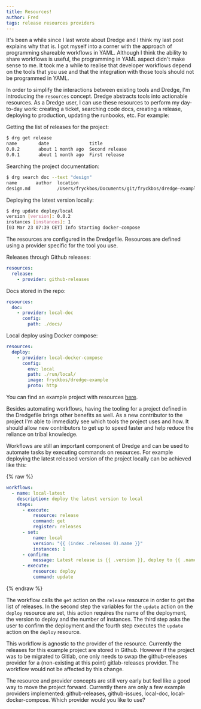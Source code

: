```yaml
---
title: Resources!
author: Fred
tags: release resources providers
---
```


It's been a while since I last wrote about Dredge and I think my last post explains why that is. I got myself into a corner with the approach of programming shareable workflows in YAML. Although I think the ability to share workflows is useful, the programming in YAML aspect didn't make sense to me. It took me a while to realise that developer workflows depend on the tools that you use and that the integration with those tools should not be programmed in YAML.

In order to simplify the interactions between existing tools and Dredge, I'm introducing the `resources` concept. Dredge abstracts tools into actionable resources. As a Dredge user, I can use these resources to perform my day-to-day work: creating a ticket, searching code docs, creating a release, deploying to production, updating the runbooks, etc. For example:

Getting the list of releases for the project:

```bash
$ drg get release
name        date               title
0.0.2       about 1 month ago  Second release
0.0.1       about 1 month ago  First release
```

Searching the project documentation:
```bash
$ drg search doc --text "design"
name       author  location                                                              date
design.md          /Users/fryckbos/Documents/git/fryckbos/dredge-example/docs/design.md
```

Deploying the latest version locally:
```bash
$ drg update deploy/local
version [version]: 0.0.2
instances [instances]: 1
[03 Mar 23 07:39 CET] Info Starting docker-compose
```

The resources are configured in the Dredgefile. Resources are defined using a provider specific for the tool you use.

Releases through Github releases:
```yaml
resources:
  release:
    - provider: github-releases
```

Docs stored in the repo:
```yaml
resources:
  doc:
    - provider: local-doc
      config:
        path: ./docs/
```

Local deploy using Docker compose:
```yaml
resources:
  deploy:
    - provider: local-docker-compose
      config:
        env: local
        path: ./run/local/
        image: fryckbos/dredge-example
        proto: http
```

You can find an example project with resources [here](https://github.com/fryckbos/dredge-example/).

Besides automating workflows, having the tooling for a project defined in the Dredgefile brings other benefits as well. As a new contributor to the project I'm able to immediatly see which tools the project uses and how. It should allow new contributors to get up to speed faster and help reduce the reliance on tribal knowledge.

Workflows are still an important component of Dredge and can be used to automate tasks by executing commands on resources. For example deploying the latest released version of the project locally can be achieved like this:

{% raw %}
```yaml
workflows:
  - name: local-latest
    description: deploy the latest version to local
    steps:
      - execute:
          resource: release
          command: get
          register: releases
      - set:
          name: local
          version: "{{ (index .releases 0).name }}"
          instances: 1
      - confirm:
          message: Latest release is {{ .version }}, deploy to {{ .name }}?
      - execute:
          resource: deploy
          command: update
```
{% endraw %}

The workflow calls the `get` action on the `release` resource in order to get the list of releases. In the second step the variables for the `update` action on the `deploy` resource are set, this action requires the name of the deployment, the version to deploy and the number of instances. The third step asks the user to confirm the deployment and the fourth step executes the `update` action on the `deploy` resource.

This workflow is agnostic to the provider of the resource. Currently the releases for this example project are stored in Github. However if the project was to be migrated to Gitlab, one only needs to swap the github-releases provider for a (non-existing at this point) gitlab-releases provider. The workflow would not be affected by this change.

The resource and provider concepts are still very early but feel like a good way to move the project forward. Currently there are only a few example providers implemented: github-releases, github-issues, local-doc, local-docker-compose. Which provider would you like to use?
